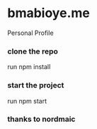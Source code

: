 # bmabioye.me
Personal Profile
### clone the repo
run npm install
### start the project
run npm start 

### thanks to nordmaic
